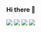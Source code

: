 ### Hi there 👋
<img src="https://img.shields.io/badge/JAVA-F7DF1E?style=for-the-badge&logo=JAVA&logoColor=white">
<img src="https://img.shields.io/badge/C++-00599C?style=for-the-badge&logo=cplusplus&logoColor=white">

<img src="https://img.shields.io/badge/VisualStudio-5C2D91?style=for-the-badge&logo=Visual studio&logoColor=white">
<img src="https://img.shields.io/badge/AndroidStudio-3DDC84?style=for-the-badge&logo=androidstudio&logoColor=white">
<!--

**gupachi/gupachi** is a ✨ _special_ ✨ repository because its `README.md` (this file) appears on your GitHub profile.

Here are some ideas to get you started:

- 🔭 I’m currently working on ...
- 🌱 I’m currently learning ...
- 👯 I’m looking to collaborate on ...
- 🤔 I’m looking for help with ...
- 💬 Ask me about ...
- 📫 How to reach me: ...
- 😄 Pronouns: ...
- ⚡ Fun fact: ...
-->
